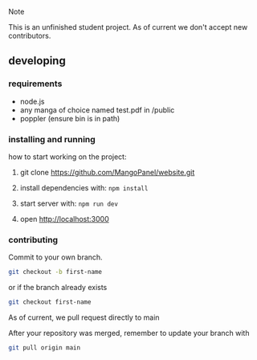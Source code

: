 > [!NOTE]
> This is an unfinished student project. As of current we don't accept new contributors.

## developing

### requirements

- node.js
- any manga of choice named test.pdf in /public
- poppler (ensure bin is in path)

### installing and running

how to start working on the project:

1. git clone https://github.com/MangoPanel/website.git

2. install dependencies with: `npm install`

3. start server with: `npm run dev`

4. open [http://localhost:3000](http://localhost:3000)

### contributing

Commit to your own branch.
```bash
git checkout -b first-name
```
or if the branch already exists
```bash
git checkout first-name
```

As of current, we pull request directly to main

After your repository was merged, remember to update your branch with
```bash
git pull origin main
```
